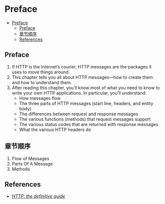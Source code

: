 # Preface


<!-- TOC -->

- [Preface](#preface)
    - [Preface](#preface-1)
    - [章节顺序](#章节顺序)
    - [References](#references)

<!-- /TOC -->


## Preface
1. If HTTP is the Internet’s courier, HTTP messages are the packages it uses to move things around. 
2. This chapter tells you all about HTTP messages—how to create them and how to understand them. 
3. After reading this chapter, you’ll know most of what you need to know to write your own HTTP applications. In particular, you’ll understand:
    * How messages flow
    * The three parts of HTTP messages (start line, headers, and entity body)
    * The differences between request and response messages
    * The various functions (methods) that request messages support
    * The various status codes that are returned with response messages
    * What the various HTTP headers do


## 章节顺序
1. Flow of Messages
2. Parts Of A Message
3. Methods


## References
* [*HTTP: the definitive guide*](https://book.douban.com/subject/1440226/)